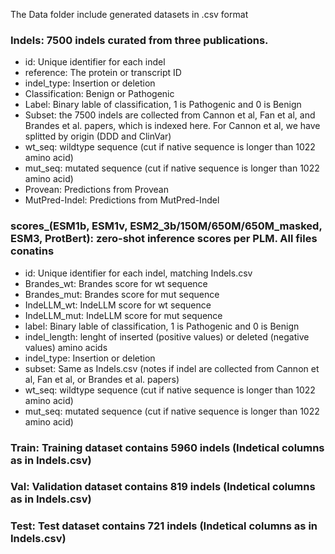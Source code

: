 The Data folder include generated datasets in .csv format

### Indels: 7500 indels curated from three publications. 
* id: Unique identifier for each indel
* reference: The protein or transcript ID 
* indel_type: Insertion or deletion
* Classification: Benign or Pathogenic 
* Label: Binary lable of classification, 1 is Pathogenic and 0 is Benign
* Subset: the 7500 indels are collected from Cannon et al, Fan et al, and Brandes et al. papers, which is indexed here. For Cannon et al, we have splitted by origin (DDD and ClinVar)
* wt_seq: wildtype sequence (cut if native sequence is longer than 1022 amino acid)
* mut_seq: mutated sequence (cut if native sequence is longer than 1022 amino acid)
* Provean: Predictions from Provean 
* MutPred-Indel: Predictions from MutPred-Indel


### scores_(ESM1b, ESM1v, ESM2_3b/150M/650M/650M_masked, ESM3, ProtBert): zero-shot inference scores per PLM. All files conatins
* id: Unique identifier for each indel, matching Indels.csv
* Brandes_wt: Brandes score for wt sequence
* Brandes_mut: Brandes score for mut sequence
* IndeLLM_wt: IndeLLM score for wt sequence
* IndeLLM_mut: IndeLLM score for mut sequence
* label: Binary lable of classification, 1 is Pathogenic and 0 is Benign
* indel_length: lenght of inserted (positive values) or deleted (negative values) amino acids
* indel_type: Insertion or deletion
* subset: Same as Indels.csv (notes if indel are collected from Cannon et al, Fan et al, or Brandes et al. papers)
* wt_seq: wildtype sequence (cut if native sequence is longer than 1022 amino acid)
* mut_seq: mutated sequence (cut if native sequence is longer than 1022 amino acid)


### Train: Training dataset contains 5960 indels (Indetical columns as in Indels.csv)
### Val: Validation dataset contains 819 indels (Indetical columns as in Indels.csv)
### Test: Test dataset contains 721 indels (Indetical columns as in Indels.csv)
    